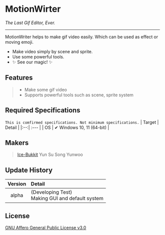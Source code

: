 MotionWirter
=============
_The Last Gif Editor, Ever._

---
MotionWriter helps to make gif video easily.
Which can be used as effect or moving emoji.
- Make video simply by scene and sprite.
- Use some powerful tools.
- ✨ See our magic! ✨

## Features
> - Make some gif video
> - Supports powerful tools such as scene, sprite system
## Required Specifications
`This is comfirmed specifications. Not minimum specifications.`
| Target | Detail |
|:--:| :--- |
| OS | ✔  Windows 10, 11 (64-bit) |
## Makers
>[Ice-Bukkit](https://github.com/Ice-Bukkit, "Goto github page of Ice-Bukkit")
>Yun Su
>Song Yunwoo
## Update History
| Version | Detail |
| :-----: | :----- |
|  alpha  | (Developing Test) </br> Making GUI and default system |
## License
[GNU Affero General Public License v3.0](https://github.com/Ice-Bukkit/MotionWriter/blob/master/License, "Watch our license script.")